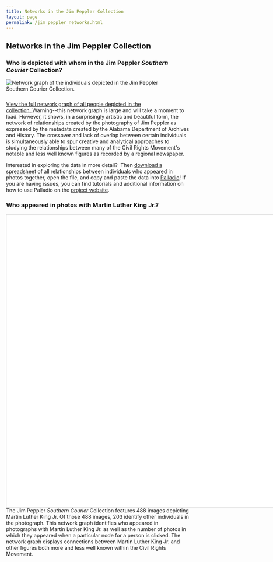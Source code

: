 ```yaml
---
title: Networks in the Jim Peppler Collection
layout: page
permalink: /jim_peppler_networks.html
---
```


## Networks in the Jim Peppler Collection

 ### Who is depicted with whom in the Jim Peppler _Southern Courier_ Collection?

<p><img alt="Network graph of the individuals depicted in the Jim Peppler Southern Courier Collection." src="https://elizajames.github.io/old_site/images/NetworkGraph.png" style="float: left; padding-right: 25px; padding-bottom: 25px" /></p>

<p><a href="https://elizajames.github.io/old_site/files/LargeNetworkGraph.html" target="_blank">View the full network graph of all people depicted in the collection.&nbsp;</a>Warning--this network graph is large and will take a moment to load. However, it shows, in a surprisingly artistic and beautiful form, the network of relationships created by the photography of Jim Peppler as expressed by the metadata created by the Alabama Department of Archives and History. The crossover and lack of overlap between certain individuals is simultaneously able to spur creative and analytical approaches to studying the relationships between many of the Civil Rights Movement&#39;s notable and less well known figures as recorded by a regional newspaper.</p>

<p>Interested in exploring the data in more detail?&nbsp; Then <a href="https://elizajames.github.io/old_site/files/NetworkNames.csv" target="_blank">download a spreadsheet</a>&nbsp;of all relationships between individuals who appeared in photos together, open the file, and copy and paste the data into <a href="https://hdlab.stanford.edu/palladio-app/#/upload" target="_blank">Palladio</a>! If you are having issues, you can find tutorials and additional information on how to use Palladio on the <a href="https://digitalhumanities.stanford.edu/palladio" target="_blank">project website</a>.</p>


<link href="https://cdnjs.cloudflare.com/ajax/libs/vis/4.16.1/vis.css" rel="stylesheet" type="text/css" /><script type="text/javascript" src="https://cdnjs.cloudflare.com/ajax/libs/vis/4.16.1/vis-network.min.js"> </script>

 ### Who appeared in photos with Martin Luther King Jr.?


<!-- <link rel="stylesheet" href="../node_modules/vis/dist/vis.min.css" type="text/css" />
<script type="text/javascript" src="../node_modules/vis/dist/vis.js"> </script>-->
<style type="text/css">#mynetwork {
            width: 800px;
            height: 800px;
            background-color: #ffffff;
            border: 1px solid lightgray;
            float: left;
            margin-right: 30px;
        }
</style>
<div id="mynetwork">&nbsp;</div>
<script type="text/javascript">

    // initialize global variables.
    var edges;
    var nodes;
    var network; 
    var container;
    var options, data;
    
    // This method is responsible for drawing the graph, returns the drawn network
    function drawGraph() {
        var container = document.getElementById('mynetwork');
        
        // parsing and collecting nodes and edges from the python
        nodes = new vis.DataSet([{"id": "King, Martin Luther, Jr., 1929-1968", "label": "King, Martin Luther, Jr., 1929-1968", "shape": "dot", "size": 10, "title": "203 photos"}, {"id": "Anderson, Louis Lloyd", "label": "Anderson, Louis Lloyd", "shape": "dot", "size": 10, "title": "30 photos"}, {"id": "Young, Andrew, 1932-", "label": "Young, Andrew, 1932-", "shape": "dot", "size": 10, "title": "36 photos"}, {"id": "Cottonreader, R. B.", "label": "Cottonreader, R. B.", "shape": "dot", "size": 10, "title": "1 photo"}, {"id": "Williams, Lula", "label": "Williams, Lula", "shape": "dot", "size": 10, "title": "2 photos"}, {"id": "Abernathy, Ralph, 1926-1990", "label": "Abernathy, Ralph, 1926-1990", "shape": "dot", "size": 10, "title": "29 photos"}, {"id": "Lee, Bernard", "label": "Lee, Bernard", "shape": "dot", "size": 10, "title": "1 photo"}, {"id": "Gardner, Edward M., 1907-2006", "label": "Gardner, Edward M., 1907-2006", "shape": "dot", "size": 10, "title": "14 photos"}, {"id": "Meredith, James, 1933-", "label": "Meredith, James, 1933-", "shape": "dot", "size": 10, "title": "27 photos"}, {"id": "Walker, Wyatt Tee, 1929-", "label": "Walker, Wyatt Tee, 1929-", "shape": "dot", "size": 10, "title": "2 photos"}, {"id": "Williams, Hosea, 1926-2000", "label": "Williams, Hosea, 1926-2000", "shape": "dot", "size": 10, "title": "42 photos"}, {"id": "Peppler, James H., 1941-", "label": "Peppler, James H., 1941-", "shape": "dot", "size": 10, "title": "1 photo"}, {"id": "Boone, Richard", "label": "Boone, Richard", "shape": "dot", "size": 10, "title": "5 photos"}, {"id": "Turner, Albert, 1936-2000", "label": "Turner, Albert, 1936-2000", "shape": "dot", "size": 10, "title": "13 photos"}, {"id": "Owens, Ben", "label": "Owens, Ben", "shape": "dot", "size": 10, "title": "4 photos"}, {"id": "Lumpkin, Norman", "label": "Lumpkin, Norman", "shape": "dot", "size": 10, "title": "14 photos"}, {"id": "Nesbitt, R. D., Sr.", "label": "Nesbitt, R. D., Sr.", "shape": "dot", "size": 10, "title": "5 photos"}, {"id": "Lowery, Joseph (Joseph E.)", "label": "Lowery, Joseph (Joseph E.)", "shape": "dot", "size": 10, "title": "17 photos"}, {"id": "Branch, William McKinley", "label": "Branch, William McKinley", "shape": "dot", "size": 10, "title": "2 photos"}, {"id": "Gray, Fred", "label": "Gray, Fred", "shape": "dot", "size": 10, "title": "2 photos"}, {"id": "Gary, Williams", "label": "Gary, Williams", "shape": "dot", "size": 10, "title": "1 photo"}, {"id": "Webb, Sheyann", "label": "Webb, Sheyann", "shape": "dot", "size": 10, "title": "7 photos"}, {"id": "Reese, Frederick Douglas, 1929-2018", "label": "Reese, Frederick Douglas, 1929-2018", "shape": "dot", "size": 10, "title": "6 photos"}, {"id": "Nelson, Rachel West", "label": "Nelson, Rachel West", "shape": "dot", "size": 10, "title": "1 photo"}, {"id": "Carmichael, Stokely", "label": "Carmichael, Stokely", "shape": "dot", "size": 10, "title": "16 photos"}, {"id": "King, Coretta Scott, 1927-2006", "label": "King, Coretta Scott, 1927-2006", "shape": "dot", "size": 10, "title": "14 photos"}, {"id": "McKissick, Floyd B. (Floyd Bixler), 1922-1991", "label": "McKissick, Floyd B. (Floyd Bixler), 1922-1991", "shape": "dot", "size": 10, "title": "17 photos"}, {"id": "Abernathy, Juanita, 1929-2019", "label": "Abernathy, Juanita, 1929-2019", "shape": "dot", "size": 10, "title": "4 photos"}, {"id": "Young, Whitney M.", "label": "Young, Whitney M.", "shape": "dot", "size": 10, "title": "5 photos"}, {"id": "Green, Robert Lee", "label": "Green, Robert Lee", "shape": "dot", "size": 10, "title": "7 photos"}, {"id": "Hamer, Fannie Lou", "label": "Hamer, Fannie Lou", "shape": "dot", "size": 10, "title": "6 photos"}]);
        edges = new vis.DataSet([{"from": "King, Martin Luther, Jr., 1929-1968", "to": "Anderson, Louis Lloyd", "weight": 1}, {"from": "King, Martin Luther, Jr., 1929-1968", "to": "Young, Andrew, 1932-", "weight": 1}, {"from": "King, Martin Luther, Jr., 1929-1968", "to": "Cottonreader, R. B.", "weight": 1}, {"from": "King, Martin Luther, Jr., 1929-1968", "to": "Williams, Lula", "weight": 1}, {"from": "King, Martin Luther, Jr., 1929-1968", "to": "Abernathy, Ralph, 1926-1990", "weight": 1}, {"from": "King, Martin Luther, Jr., 1929-1968", "to": "Lee, Bernard", "weight": 1}, {"from": "King, Martin Luther, Jr., 1929-1968", "to": "Gardner, Edward M., 1907-2006", "weight": 1}, {"from": "King, Martin Luther, Jr., 1929-1968", "to": "Meredith, James, 1933-", "weight": 1}, {"from": "King, Martin Luther, Jr., 1929-1968", "to": "Walker, Wyatt Tee, 1929-", "weight": 1}, {"from": "King, Martin Luther, Jr., 1929-1968", "to": "Williams, Hosea, 1926-2000", "weight": 1}, {"from": "King, Martin Luther, Jr., 1929-1968", "to": "Peppler, James H., 1941-", "weight": 1}, {"from": "King, Martin Luther, Jr., 1929-1968", "to": "Boone, Richard", "weight": 1}, {"from": "King, Martin Luther, Jr., 1929-1968", "to": "Turner, Albert, 1936-2000", "weight": 1}, {"from": "King, Martin Luther, Jr., 1929-1968", "to": "Owens, Ben", "weight": 1}, {"from": "King, Martin Luther, Jr., 1929-1968", "to": "Lumpkin, Norman", "weight": 1}, {"from": "King, Martin Luther, Jr., 1929-1968", "to": "Nesbitt, R. D., Sr.", "weight": 1}, {"from": "King, Martin Luther, Jr., 1929-1968", "to": "Lowery, Joseph (Joseph E.)", "weight": 1}, {"from": "King, Martin Luther, Jr., 1929-1968", "to": "Branch, William McKinley", "weight": 1}, {"from": "King, Martin Luther, Jr., 1929-1968", "to": "Gray, Fred", "weight": 1}, {"from": "King, Martin Luther, Jr., 1929-1968", "to": "Gary, Williams", "weight": 1}, {"from": "King, Martin Luther, Jr., 1929-1968", "to": "Webb, Sheyann", "weight": 1}, {"from": "King, Martin Luther, Jr., 1929-1968", "to": "Reese, Frederick Douglas, 1929-2018", "weight": 1}, {"from": "King, Martin Luther, Jr., 1929-1968", "to": "Nelson, Rachel West", "weight": 1}, {"from": "King, Martin Luther, Jr., 1929-1968", "to": "Carmichael, Stokely", "weight": 1}, {"from": "King, Martin Luther, Jr., 1929-1968", "to": "King, Coretta Scott, 1927-2006", "weight": 1}, {"from": "King, Martin Luther, Jr., 1929-1968", "to": "McKissick, Floyd B. (Floyd Bixler), 1922-1991", "weight": 1}, {"from": "King, Martin Luther, Jr., 1929-1968", "to": "Abernathy, Juanita, 1929-2019", "weight": 1}, {"from": "King, Martin Luther, Jr., 1929-1968", "to": "Young, Whitney M.", "weight": 1}, {"from": "King, Martin Luther, Jr., 1929-1968", "to": "Green, Robert Lee", "weight": 1}, {"from": "King, Martin Luther, Jr., 1929-1968", "to": "Hamer, Fannie Lou", "weight": 1}, {"from": "Williams, Hosea, 1926-2000", "to": "Anderson, Louis Lloyd", "weight": 1}, {"from": "Williams, Hosea, 1926-2000", "to": "Boone, Richard", "weight": 1}, {"from": "Williams, Hosea, 1926-2000", "to": "Owens, Ben", "weight": 1}, {"from": "Williams, Hosea, 1926-2000", "to": "Lumpkin, Norman", "weight": 1}, {"from": "Williams, Hosea, 1926-2000", "to": "Abernathy, Ralph, 1926-1990", "weight": 1}, {"from": "Williams, Hosea, 1926-2000", "to": "Gardner, Edward M., 1907-2006", "weight": 1}, {"from": "Williams, Hosea, 1926-2000", "to": "Turner, Albert, 1936-2000", "weight": 1}, {"from": "Young, Andrew, 1932-", "to": "Abernathy, Ralph, 1926-1990", "weight": 1}, {"from": "Young, Andrew, 1932-", "to": "Gardner, Edward M., 1907-2006", "weight": 1}, {"from": "Young, Andrew, 1932-", "to": "Walker, Wyatt Tee, 1929-", "weight": 1}, {"from": "Young, Andrew, 1932-", "to": "Reese, Frederick Douglas, 1929-2018", "weight": 1}, {"from": "Young, Andrew, 1932-", "to": "Webb, Sheyann", "weight": 1}, {"from": "Young, Andrew, 1932-", "to": "Nelson, Rachel West", "weight": 1}, {"from": "Young, Andrew, 1932-", "to": "Carmichael, Stokely", "weight": 1}, {"from": "Young, Andrew, 1932-", "to": "McKissick, Floyd B. (Floyd Bixler), 1922-1991", "weight": 1}, {"from": "Young, Andrew, 1932-", "to": "Hamer, Fannie Lou", "weight": 1}, {"from": "Anderson, Louis Lloyd", "to": "Peppler, James H., 1941-", "weight": 1}, {"from": "Anderson, Louis Lloyd", "to": "Turner, Albert, 1936-2000", "weight": 1}, {"from": "Anderson, Louis Lloyd", "to": "Owens, Ben", "weight": 1}, {"from": "Abernathy, Ralph, 1926-1990", "to": "Lee, Bernard", "weight": 1}, {"from": "Abernathy, Ralph, 1926-1990", "to": "Gardner, Edward M., 1907-2006", "weight": 1}, {"from": "Abernathy, Ralph, 1926-1990", "to": "Walker, Wyatt Tee, 1929-", "weight": 1}, {"from": "Abernathy, Ralph, 1926-1990", "to": "Branch, William McKinley", "weight": 1}, {"from": "Abernathy, Ralph, 1926-1990", "to": "Owens, Ben", "weight": 1}, {"from": "Abernathy, Ralph, 1926-1990", "to": "Carmichael, Stokely", "weight": 1}, {"from": "Abernathy, Ralph, 1926-1990", "to": "King, Coretta Scott, 1927-2006", "weight": 1}, {"from": "Abernathy, Ralph, 1926-1990", "to": "McKissick, Floyd B. (Floyd Bixler), 1922-1991", "weight": 1}, {"from": "Abernathy, Ralph, 1926-1990", "to": "Meredith, James, 1933-", "weight": 1}, {"from": "Abernathy, Ralph, 1926-1990", "to": "Abernathy, Juanita, 1929-2019", "weight": 1}, {"from": "Abernathy, Ralph, 1926-1990", "to": "Young, Whitney M.", "weight": 1}, {"from": "Meredith, James, 1933-", "to": "King, Coretta Scott, 1927-2006", "weight": 1}, {"from": "Meredith, James, 1933-", "to": "Carmichael, Stokely", "weight": 1}, {"from": "Meredith, James, 1933-", "to": "McKissick, Floyd B. (Floyd Bixler), 1922-1991", "weight": 1}, {"from": "Meredith, James, 1933-", "to": "Abernathy, Juanita, 1929-2019", "weight": 1}, {"from": "Meredith, James, 1933-", "to": "Young, Whitney M.", "weight": 1}, {"from": "McKissick, Floyd B. (Floyd Bixler), 1922-1991", "to": "Carmichael, Stokely", "weight": 1}, {"from": "McKissick, Floyd B. (Floyd Bixler), 1922-1991", "to": "King, Coretta Scott, 1927-2006", "weight": 1}, {"from": "McKissick, Floyd B. (Floyd Bixler), 1922-1991", "to": "Abernathy, Juanita, 1929-2019", "weight": 1}, {"from": "McKissick, Floyd B. (Floyd Bixler), 1922-1991", "to": "Young, Whitney M.", "weight": 1}, {"from": "Carmichael, Stokely", "to": "King, Coretta Scott, 1927-2006", "weight": 1}, {"from": "Carmichael, Stokely", "to": "Abernathy, Juanita, 1929-2019", "weight": 1}, {"from": "Carmichael, Stokely", "to": "Young, Whitney M.", "weight": 1}, {"from": "Gardner, Edward M., 1907-2006", "to": "Walker, Wyatt Tee, 1929-", "weight": 1}, {"from": "Lumpkin, Norman", "to": "Turner, Albert, 1936-2000", "weight": 1}, {"from": "King, Coretta Scott, 1927-2006", "to": "Abernathy, Juanita, 1929-2019", "weight": 1}, {"from": "King, Coretta Scott, 1927-2006", "to": "Young, Whitney M.", "weight": 1}, {"from": "Turner, Albert, 1936-2000", "to": "Gray, Fred", "weight": 1}, {"from": "Webb, Sheyann", "to": "Reese, Frederick Douglas, 1929-2018", "weight": 1}, {"from": "Webb, Sheyann", "to": "Nelson, Rachel West", "weight": 1}, {"from": "Reese, Frederick Douglas, 1929-2018", "to": "Nelson, Rachel West", "weight": 1}, {"from": "Young, Whitney M.", "to": "Abernathy, Juanita, 1929-2019", "weight": 1}, {"from": "Owens, Ben", "to": "Branch, William McKinley", "weight": 1}]);

        // adding nodes and edges to the graph
        data = {nodes: nodes, edges: edges};

        var options = {"physics": {"barnesHut": {"springLength": 155}, "minVelocity": 0.75}};
        network = new vis.Network(container, data, options);
        return network;
    }
    drawGraph();
</script>

<p>The Jim Peppler&nbsp;<em>Southern Courier&nbsp;</em>Collection features 488 images depicting Martin Luther King Jr. Of those 488 images, 203 identify other individuals in the photograph. This network graph identifies who appeared in photographs with Martin Luther King Jr. as well as the number of photos in which they appeared when a particular node for a person is clicked.&nbsp;The network graph displays connections between Martin Luther King Jr. and other figures both more and less well known within the Civil Rights Movement.&nbsp;</p>
</div>